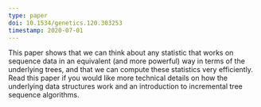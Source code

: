 ```yaml
---
type: paper
doi: 10.1534/genetics.120.303253
timestamp: 2020-07-01
---
```

This paper shows that we can think about any statistic that works on
sequence data in an equivalent (and more powerful) way in terms of the
underlying trees, and that we can compute these statistics very efficiently.
Read this paper if you would like more technical details on how the
underlying data structures work and an introduction to incremental
tree sequence algorithms.